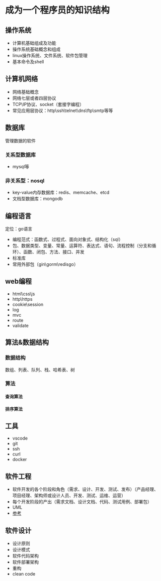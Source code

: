 # 成为一个程序员的知识结构
## 操作系统
- 计算机基础组成及功能
- 操作系统基础概念和组成
- linux操作系统、文件系统、软件包管理
- 基本命令及shell


## 计算机网络
- 网络基础概念
- 网络七层或者四层协议
- TCP\IP协议、socket（套接字编程）
- 常见应用层协议：http\ssh\telnet\dns\ftp\smtp等等


## 数据库
管理数据的软件
### 关系型数据库
- mysql等
### 非关系型：nosql
- key-value内存数据库：redis、memcache、etcd
- 文档型数据库：mongodb

## 编程语言
定位：go语言
- 编程范式：函数式、过程式、面向对象式、结构化（sql）
- 包、数据类型、变量、常量、运算符、表达式、语句、流程控制（分支和循环）、函数、闭包、方法、接口、并发
- 标准库
- 常用外部包（gin\gorm\redisgo）

## web编程
- html\css\js
- http\https
- cookie\session
- log
- mvc
- route
- validate


## 算法&数据结构
### 数据结构
数组、列表、队列、栈、哈希表、树
### 算法
#### 查询算法
#### 排序算法


## 工具
- vscode
- git
- ssh
- curl
- docker

## 软件工程
- 软件开发的各个阶段和角色（需求、设计、开发、测试、发布）（产品经理、项目经理、架构师或设计人员、开发、测试、运维、运营）
- 每个开发阶段的产出（需求文档、设计文档、代码、测试用例、部署包）
- UML
- [参考](https://baike.baidu.com/item/%E8%BD%AF%E4%BB%B6%E5%B7%A5%E7%A8%8B%E4%B8%93%E4%B8%9A/4925780)

## 软件设计
- 设计原则
- 设计模式
- 软件代码架构
- 软件部署架构
- 重构
- clean code
